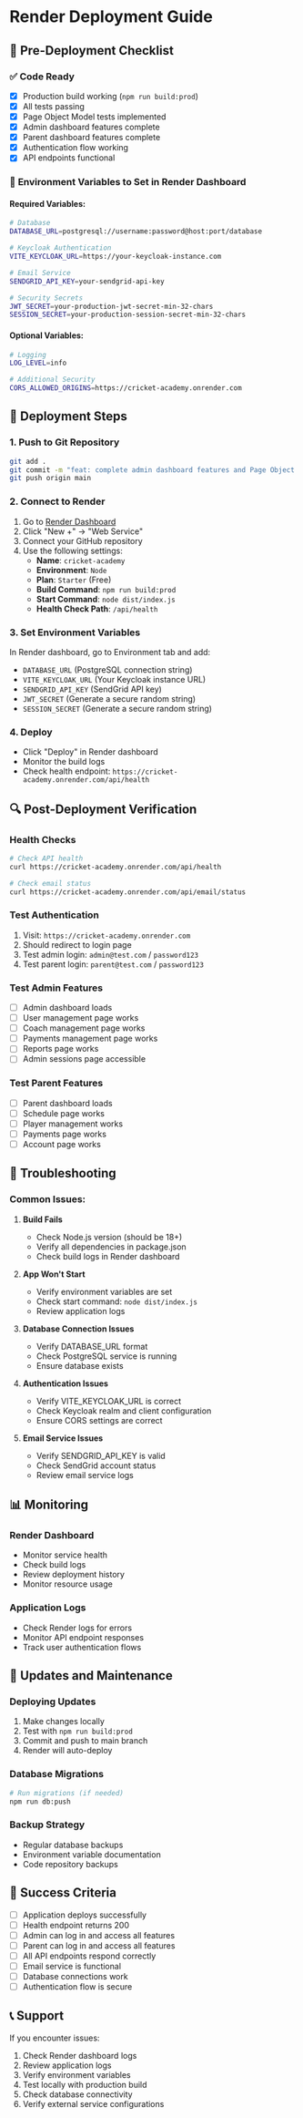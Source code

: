 # Render Deployment Guide

## 🚀 Pre-Deployment Checklist

### ✅ **Code Ready**
- [x] Production build working (`npm run build:prod`)
- [x] All tests passing
- [x] Page Object Model tests implemented
- [x] Admin dashboard features complete
- [x] Parent dashboard features complete
- [x] Authentication flow working
- [x] API endpoints functional

### 🔧 **Environment Variables to Set in Render Dashboard**

#### **Required Variables:**
```bash
# Database
DATABASE_URL=postgresql://username:password@host:port/database

# Keycloak Authentication
VITE_KEYCLOAK_URL=https://your-keycloak-instance.com

# Email Service
SENDGRID_API_KEY=your-sendgrid-api-key

# Security Secrets
JWT_SECRET=your-production-jwt-secret-min-32-chars
SESSION_SECRET=your-production-session-secret-min-32-chars
```

#### **Optional Variables:**
```bash
# Logging
LOG_LEVEL=info

# Additional Security
CORS_ALLOWED_ORIGINS=https://cricket-academy.onrender.com
```

## 🚀 **Deployment Steps**

### **1. Push to Git Repository**
```bash
git add .
git commit -m "feat: complete admin dashboard features and Page Object Model tests"
git push origin main
```

### **2. Connect to Render**
1. Go to [Render Dashboard](https://dashboard.render.com)
2. Click "New +" → "Web Service"
3. Connect your GitHub repository
4. Use the following settings:
   - **Name**: `cricket-academy`
   - **Environment**: `Node`
   - **Plan**: `Starter` (Free)
   - **Build Command**: `npm run build:prod`
   - **Start Command**: `node dist/index.js`
   - **Health Check Path**: `/api/health`

### **3. Set Environment Variables**
In Render dashboard, go to Environment tab and add:
- `DATABASE_URL` (PostgreSQL connection string)
- `VITE_KEYCLOAK_URL` (Your Keycloak instance URL)
- `SENDGRID_API_KEY` (SendGrid API key)
- `JWT_SECRET` (Generate a secure random string)
- `SESSION_SECRET` (Generate a secure random string)

### **4. Deploy**
- Click "Deploy" in Render dashboard
- Monitor the build logs
- Check health endpoint: `https://cricket-academy.onrender.com/api/health`

## 🔍 **Post-Deployment Verification**

### **Health Checks**
```bash
# Check API health
curl https://cricket-academy.onrender.com/api/health

# Check email status
curl https://cricket-academy.onrender.com/api/email/status
```

### **Test Authentication**
1. Visit: `https://cricket-academy.onrender.com`
2. Should redirect to login page
3. Test admin login: `admin@test.com` / `password123`
4. Test parent login: `parent@test.com` / `password123`

### **Test Admin Features**
- [ ] Admin dashboard loads
- [ ] User management page works
- [ ] Coach management page works
- [ ] Payments management page works
- [ ] Reports page works
- [ ] Admin sessions page accessible

### **Test Parent Features**
- [ ] Parent dashboard loads
- [ ] Schedule page works
- [ ] Player management works
- [ ] Payments page works
- [ ] Account page works

## 🐛 **Troubleshooting**

### **Common Issues:**

1. **Build Fails**
   - Check Node.js version (should be 18+)
   - Verify all dependencies in package.json
   - Check build logs in Render dashboard

2. **App Won't Start**
   - Verify environment variables are set
   - Check start command: `node dist/index.js`
   - Review application logs

3. **Database Connection Issues**
   - Verify DATABASE_URL format
   - Check PostgreSQL service is running
   - Ensure database exists

4. **Authentication Issues**
   - Verify VITE_KEYCLOAK_URL is correct
   - Check Keycloak realm and client configuration
   - Ensure CORS settings are correct

5. **Email Service Issues**
   - Verify SENDGRID_API_KEY is valid
   - Check SendGrid account status
   - Review email service logs

## 📊 **Monitoring**

### **Render Dashboard**
- Monitor service health
- Check build logs
- Review deployment history
- Monitor resource usage

### **Application Logs**
- Check Render logs for errors
- Monitor API endpoint responses
- Track user authentication flows

## 🔄 **Updates and Maintenance**

### **Deploying Updates**
1. Make changes locally
2. Test with `npm run build:prod`
3. Commit and push to main branch
4. Render will auto-deploy

### **Database Migrations**
```bash
# Run migrations (if needed)
npm run db:push
```

### **Backup Strategy**
- Regular database backups
- Environment variable documentation
- Code repository backups

## 🎯 **Success Criteria**

- [ ] Application deploys successfully
- [ ] Health endpoint returns 200
- [ ] Admin can log in and access all features
- [ ] Parent can log in and access all features
- [ ] All API endpoints respond correctly
- [ ] Email service is functional
- [ ] Database connections work
- [ ] Authentication flow is secure

## 📞 **Support**

If you encounter issues:
1. Check Render dashboard logs
2. Review application logs
3. Verify environment variables
4. Test locally with production build
5. Check database connectivity
6. Verify external service configurations